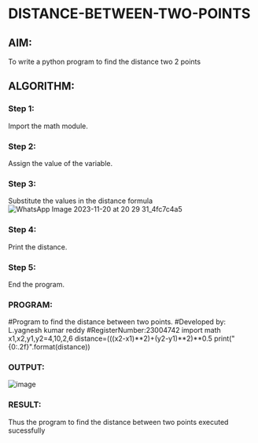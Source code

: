 # DISTANCE-BETWEEN-TWO-POINTS

## AIM:
To write a python program to find the distance two 2 points
## ALGORITHM:
### Step 1: 
Import the math module.
### Step 2: 
Assign the value of the variable.
### Step 3: 
Substitute the values in the distance formula
![WhatsApp Image 2023-11-20 at 20 29 31_4fc7c4a5](https://github.com/23004742/DISTANCE-BETWEEN-TWO-POINTS/assets/150319318/d6d439ce-e1c8-46b5-bb2b-1b774e5f9448)

### Step 4: 
Print the distance.
### Step 5: 
End the program.
### PROGRAM:
  #Program to find the distance between two points.
#Developed by: L.yagnesh kumar reddy
#RegisterNumber:23004742
import math
x1,x2,y1,y2=4,10,2,6
distance=(((x2-x1)**2)+(y2-y1)**2)**0.5
print("{0:.2f}".format(distance))


### OUTPUT:
![image](https://github.com/23004742/DISTANCE-BETWEEN-TWO-POINTS/assets/150319318/a33a4d9c-33eb-4ca1-82c4-77eda34bc6fc)


### RESULT:
Thus the program to find the distance between two points executed sucessfully
